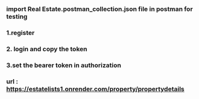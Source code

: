 ### import Real Estate.postman_collection.json file in postman for testing

### 1.register

### 2. login and copy the token

### 3.set the bearer token in authorization

### url : https://estatelists1.onrender.com/property/propertydetails
